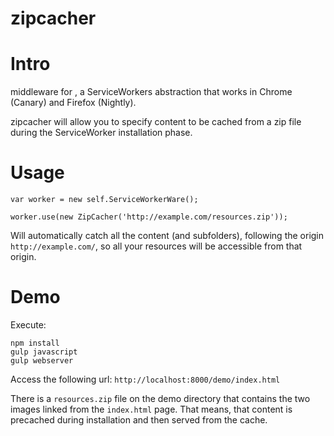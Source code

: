 zipcacher
=========

# Intro

middleware for [](ServiceWorkerWare), a ServiceWorkers abstraction that works in Chrome (Canary) and Firefox (Nightly).

zipcacher will allow you to specify content to be cached from a zip file during the ServiceWorker installation phase.

# Usage

```
var worker = new self.ServiceWorkerWare();

worker.use(new ZipCacher('http://example.com/resources.zip'));
```

Will automatically catch all the content (and subfolders), following the origin `http://example.com/`, so all your resources will be accessible from that origin.

# Demo
Execute:

```
npm install
gulp javascript
gulp webserver
```

Access the following url: `http://localhost:8000/demo/index.html`

There is a `resources.zip` file on the demo directory that contains the two images linked from the `index.html` page. That means, that content is precached during installation and then served from the cache.